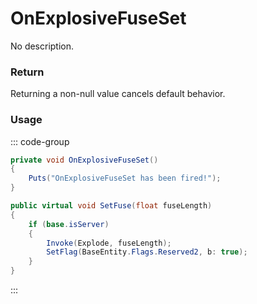 <Badge type="danger" text="Carbon Compatible"/><Badge type="warning" text="Oxide Compatible"/>
# OnExplosiveFuseSet
No description.
### Return
Returning a non-null value cancels default behavior.

### Usage
::: code-group
```csharp [Example]
private void OnExplosiveFuseSet()
{
	Puts("OnExplosiveFuseSet has been fired!");
}
```
```csharp [Source — Assembly-CSharp @ TimedExplosive]
public virtual void SetFuse(float fuseLength)
{
	if (base.isServer)
	{
		Invoke(Explode, fuseLength);
		SetFlag(BaseEntity.Flags.Reserved2, b: true);
	}
}

```
:::
